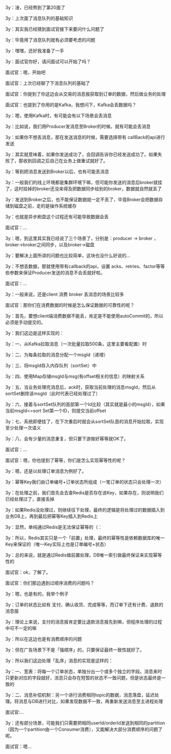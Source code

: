 3y：淦，已经熬到了第20面了

3y：上次面了消息队列的基础知识

3y：其实我已经猜到面试官接下来要问什么问题了

3y：毕竟用了消息队列就有必须要考虑的问题

3y：嘿嘿，还好我准备了一手



3y：面试官你好，请问面试可以开始了吗？

面试官：嗯，开始吧

面试官：上次已经聊了下消息队列的基础了

面试官：你提到了你这边会从交易的消息报获取到订单的数据，然后做业务的处理

面试官：也提到了你用的是Kafka，我想问下，Kafka会丢数据吗？



3y：嗯，使用Kafka时，有可能会有以下场景会丢消息

3y：比如说，我们用Producer发消息至Broker的时候，就有可能会丢消息

3y：如果你不想丢消息，那在发送消息的时候，需要选择带有 callBack的api进行发送

3y：其实就意味着，如果你发送成功了，会回调告诉你已经发送成功了。如果失败了，那收到回调之后自己在业务上做重试就好了。

3y：等到把消息发送到Broker以后，也有可能丢消息

3y：一般我们的线上环境都是集群环境下嘛，但可能你发送的消息后broker就挂了，这时挂掉的broker还没来得及把数据同步给别的broker，数据就自然就丢了

3y：发送到Broker之后，也不能保证数据就一定不丢了，毕竟Broker会把数据存储到磁盘之前，走的是操作系统缓存

3y：也就是异步刷盘这个过程还有可能导致数据会丢

面试官：...

3y：嗯，到这里其实我已经说了三个场景了，分别是：producer -> broker ，broker->broker之间同步，以及broker->磁盘

3y：要解决上面所讲的问题也比较简单，这块也没什么好说的...

3y：不想丢数据，那就使用带有callback的api，设置 acks、retries、factor等等些参数来保证Producer发送的消息不会丢就好啦。



面试官：...



3y：一般来说，还是client 消费 broker 丢消息的场景比较多

面试官：那你们在消费数据的时候是怎么保证数据的可靠性的呢？

3y：首先，要想client端消费数据不能丢，肯定是不能使用autoCommit的，所以必须是手动提交的。

3y：我们这边是这样实现的：

3y：一、从Kafka拉取消息（一次批量拉取500条，这里主要看配置）时

3y：二、为每条拉取的消息分配一个msgId（递增）

3y：三、将msgId存入内存队列（sortSet）中

3y：四、使用Map存储msgId与msg(有offset相关的信息）的映射关系

3y：五、当业务处理完消息后，ack时，获取当前处理的消息msgId，然后从sortSet删除该msgId（此时代表已经处理过了）

3y：六、接着与sortSet队列的首部第一个Id比较（其实就是最小的msgId），如果当前msgId<=sort Set第一个ID，则提交当前offset

3y：七、系统即便挂了，在下次重启时就会从sortSet队首的消息开始拉取，实现至少处理一次语义

3y：八、会有少量的消息重复，但只要下游做好幂等就OK了。

面试官：...

面试官：嗯，你也提到了幂等，你们是怎么实现幂等性的呢？



3y：嗯，还是以处理订单消息为例好了。

3y：幂等Key我们由订单编号+订单状态所组成（一笔订单的状态只会处理一次）

3y：在处理之前，我们首先会去查Redis是否存在该Key，如果存在，则说明我们已经处理过了，直接丢掉

3y：如果Redis没处理过，则继续往下处理，最终的逻辑是将处理过的数据插入到业务DB上，再到最后把幂等Key插入到Redis上

3y：显然，单纯通过Redis是无法保证幂等的（：

3y：所以，Redis其实只是一个「前置」处理，最终的幂等性是依赖数据库的唯一Key来保证的（唯一Key实际上也是订单编号+状态）

3y：总的来说，就是通过Redis做前置处理，DB唯一索引做最终保证来实现幂等性的

面试官：ok，了解了。



面试官：你们那边遇到过顺序消费的问题吗？

3y：嗯，也是有的，我举个例子

3y：订单的状态比如有 支付、确认收货、完成等等，而订单下还有计费、退款的消息报

3y：理论上来说，支付的消息报肯定要比退款消息报先到嘛，但程序处理的过程中可不一定的嘛

3y：所以在这边也是有消费顺序的问题

3y：但在广告场景下不是「强顺序」的，只要保证最终一致性就好了。

3y：所以我们这边处理「乱序」消息的实现是这样的：

3y：一、宽表：将每一个订单状态，单独分出一个或多个独立的字段。消息来时只更新对应的字段就好，消息只会存在短暂的状态不一致问题，但是状态最终是一致的

3y：二、消息补偿机制：另一个进行消费相同topic的数据，消息落盘，延迟处理。将消息与DB进行对比，如果发现数据不一致，再重新发送消息至主进程处理

面试官:...

3y：还有部分场景，可能我们只需要把相同userId/orderId发送到相同的partition（因为一个partition由一个Consumer消费），又能解决大部分消费顺序的问题了呢。

面试官：嗯...



